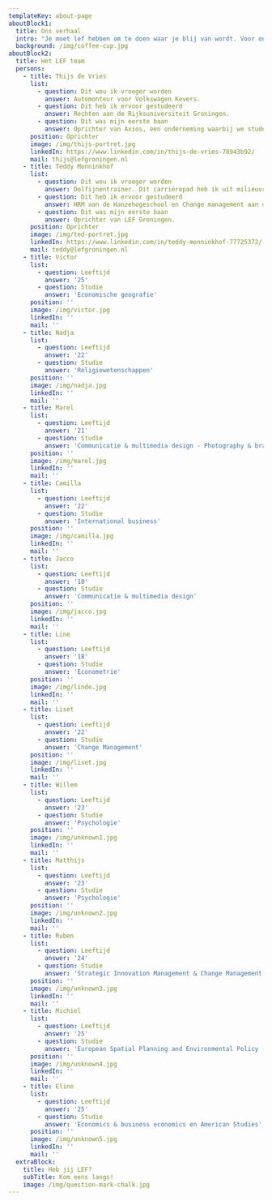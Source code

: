 ```yaml
---
templateKey: about-page
aboutBlock1:
  title: Ons verhaal
  intro: "Je moet lef hebben om te doen waar je blij van wordt. Voor ons is dat ondernemen: een heftige cocktail van adrenaline, enorme blunders en grootste successen, maar vooral heel veel lol. Dit is voor ons ook een manier van werken geworden, klein beginnen en stap-voor-stap iets groots creëren. Daar willen we andere mee inspireren."
  background: /img/coffee-cup.jpg
aboutBlock2:
  title: Het LEF team
  persons:
    - title: Thijs de Vries
      list: 
        - question: Dit wou ik vroeger worden
          answer: Automonteur voor Volkswagen Kevers.
        - question: Dit heb ik ervoor gestudeerd
          answer: Rechten aan de Rijksuniversiteit Groningen.
        - question: Dit was mijn eerste baan
          answer: Oprichter van Axios, een onderneming waarbij we studenten inzetten als kistdragers.
      position: Oprichter
      image: /img/thijs-portret.jpg
      linkedIn: https://www.linkedin.com/in/thijs-de-vries-78943b92/
      mail: thijs@lefgroningen.nl
    - title: Teddy Monninkhof
      list: 
        - question: Dit wou ik vroeger worden
          answer: Dolfijnentrainer. Dit carrièrepad heb ik uit milieuvriendelijke overwegingen gestaakt.
        - question: Dit heb ik ervoor gestudeerd
          answer: HRM aan de Hanzehogeschool en Change management aan de Rijksuniversiteit Groningen.
        - question: Dit was mijn eerste baan
          answer: Oprichter van LEF Groningen.
      position: Oprichter
      image: /img/ted-portret.jpg
      linkedIn: https://www.linkedin.com/in/teddy-monninkhof-77725372/
      mail: teddy@lefgroningen.nl
    - title: Victor
      list: 
        - question: Leeftijd
          answer: '25'
        - question: Studie
          answer: 'Economische geografie'
      position: ''
      image: /img/victor.jpg
      linkedIn: ''
      mail: ''
    - title: Nadja
      list: 
        - question: Leeftijd
          answer: '22'
        - question: Studie
          answer: 'Religiewetenschappen'
      position: ''
      image: /img/nadja.jpg
      linkedIn: ''
      mail: ''
    - title: Marel
      list: 
        - question: Leeftijd
          answer: '21'
        - question: Studie
          answer: 'Communicatie & multimedia design - Photography & brand design'
      position: ''
      image: /img/marel.jpg
      linkedIn: ''
      mail: ''
    - title: Camilla
      list: 
        - question: Leeftijd
          answer: '22'
        - question: Studie
          answer: 'International business'
      position: ''
      image: /img/camilla.jpg
      linkedIn: ''
      mail: ''
    - title: Jacco
      list: 
        - question: Leeftijd
          answer: '18'
        - question: Studie
          answer: 'Communicatie & multimedia design'
      position: ''
      image: /img/jacco.jpg
      linkedIn: ''
      mail: ''
    - title: Line
      list: 
        - question: Leeftijd
          answer: '18'
        - question: Studie
          answer: 'Econometrie'
      position: ''
      image: /img/linde.jpg
      linkedIn: ''
      mail: ''
    - title: Liset
      list: 
        - question: Leeftijd
          answer: '22'
        - question: Studie
          answer: 'Change Management'
      position: ''
      image: /img/liset.jpg
      linkedIn: ''
      mail: ''
    - title: Willem
      list: 
        - question: Leeftijd
          answer: '23'
        - question: Studie
          answer: 'Psychologie'
      position: ''
      image: /img/unknown1.jpg
      linkedIn: ''
      mail: ''
    - title: Matthijs
      list: 
        - question: Leeftijd
          answer: '23'
        - question: Studie
          answer: 'Psychologie'
      position: ''
      image: /img/unknown2.jpg
      linkedIn: ''
      mail: ''
    - title: Ruben
      list: 
        - question: Leeftijd
          answer: '24'
        - question: Studie
          answer: 'Strategic Innovation Management & Change Management'
      position: ''
      image: /img/unknown3.jpg
      linkedIn: ''
      mail: ''
    - title: Michiel
      list: 
        - question: Leeftijd
          answer: '25'
        - question: Studie
          answer: 'European Spatial Planning and Environmental Policy - Environment and Society Studies'
      position: ''
      image: /img/unknown4.jpg
      linkedIn: ''
      mail: ''
    - title: Eline
      list: 
        - question: Leeftijd
          answer: '25'
        - question: Studie
          answer: 'Economics & business economics en American Studies'
      position: ''
      image: /img/unknown5.jpg
      linkedIn: ''
      mail: ''
  extraBlock:
    title: Heb jij LEF?
    subTitle: Kom eens langs!
    image: /img/question-mark-chalk.jpg
---
```

